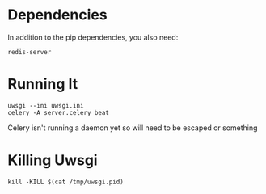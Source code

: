 # Dependencies #

In addition to the pip dependencies, you also need:
```
redis-server
```

# Running It #
```
uwsgi --ini uwsgi.ini
celery -A server.celery beat
```

Celery isn't running a daemon yet so will need to be escaped or something

# Killing Uwsgi #
```
kill -KILL $(cat /tmp/uwsgi.pid)
```
